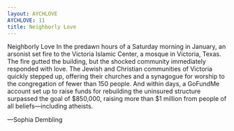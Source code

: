 ```yaml
---
layout: AYCHLOVE
AYCHLOVE: 11
title: Neighborly Love
---
```


Neighborly Love
In the predawn hours of a Saturday morning in January, an arsonist set fire to the Victoria Islamic Center, a mosque in Victoria, Texas. The fire gutted the building, but the shocked community immediately responded with love. The Jewish and Christian communities of Victoria quickly stepped up, offering their churches and a synagogue for worship to the congregation of fewer than 150 people. And within days, a GoFundMe account set up to raise funds for rebuilding the uninsured structure surpassed the goal of $850,000, raising more than $1 million from people of all beliefs—including atheists.

—Sophia Dembling
